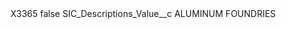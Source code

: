 <?xml version="1.0" encoding="UTF-8"?>
<CustomMetadata xmlns="http://soap.sforce.com/2006/04/metadata" xmlns:xsi="http://www.w3.org/2001/XMLSchema-instance" xmlns:xsd="http://www.w3.org/2001/XMLSchema">
    <label>X3365</label>
    <protected>false</protected>
    <values>
        <field>SIC_Descriptions_Value__c</field>
        <value xsi:type="xsd:string">ALUMINUM FOUNDRIES</value>
    </values>
</CustomMetadata>
